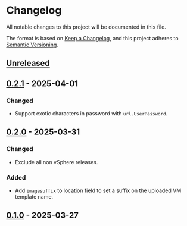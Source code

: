 # Changelog

All notable changes to this project will be documented in this file.

The format is based on [Keep a Changelog](https://keepachangelog.com/en/1.0.0/),
and this project adheres to [Semantic Versioning](https://semver.org/spec/v2.0.0.html).



## [Unreleased]

## [0.2.1] - 2025-04-01

### Changed

- Support exotic characters in password with `url.UserPassword`.

## [0.2.0] - 2025-03-31

### Changed

- Exclude all non vSphere releases.

### Added

- Add `imagesuffix` to location field to set a suffix on the uploaded VM template name.

## [0.1.0] - 2025-03-27



[Unreleased]: https://github.com/giantswarm/image-distribution-operator/compare/v0.2.1...HEAD
[0.2.1]: https://github.com/giantswarm/image-distribution-operator/compare/v0.2.0...v0.2.1
[0.2.0]: https://github.com/giantswarm/image-distribution-operator/compare/v0.1.0...v0.2.0
[0.1.0]: https://github.com/giantswarm/image-distribution-operator/releases/tag/v0.1.0
